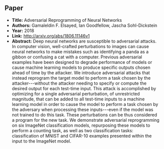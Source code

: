## Paper
  - **Title:** Adversarial Reprogramming of Neural Networks
  - **Authors:** Gamaleldin F. Elsayed, Ian Goodfellow, Jascha Sohl-Dickstein
  - **Year:** 2018
  - **Link:** http://arxiv.org/abs/1806.11146v1
  - **Abstract:** Deep neural networks are susceptible to adversarial attacks. In computer vision, well-crafted perturbations to images can cause neural networks to make mistakes such as identifying a panda as a gibbon or confusing a cat with a computer. Previous adversarial examples have been designed to degrade performance of models or cause machine learning models to produce specific outputs chosen ahead of time by the attacker. We introduce adversarial attacks that instead reprogram the target model to perform a task chosen by the attacker---without the attacker needing to specify or compute the desired output for each test-time input. This attack is accomplished by optimizing for a single adversarial perturbation, of unrestricted magnitude, that can be added to all test-time inputs to a machine learning model in order to cause the model to perform a task chosen by the adversary when processing these inputs---even if the model was not trained to do this task. These perturbations can be thus considered a program for the new task. We demonstrate adversarial reprogramming on six ImageNet classification models, repurposing these models to perform a counting task, as well as two classification tasks: classification of MNIST and CIFAR-10 examples presented within the input to the ImageNet model.

